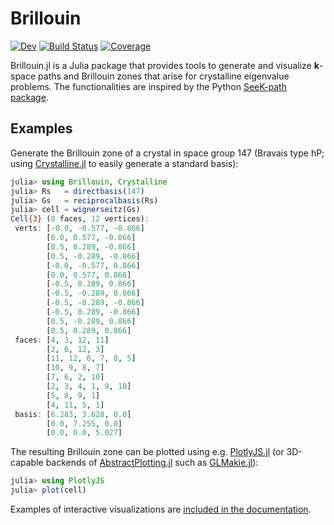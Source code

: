# Brillouin

<!--- [![Stable](https://img.shields.io/badge/docs-stable-blue.svg)](https://thchr.github.io/Brillouin.jl/stable) -->
[![Dev](https://img.shields.io/badge/docs-dev-blue.svg)](https://thchr.github.io/Brillouin.jl/dev)
[![Build Status](https://github.com/thchr/Brillouin.jl/workflows/CI/badge.svg)](https://github.com/thchr/Brillouin.jl/actions)
[![Coverage](https://codecov.io/gh/thchr/Brillouin.jl/branch/master/graph/badge.svg)](https://codecov.io/gh/thchr/Brillouin.jl)


Brillouin.jl is a Julia package that provides tools to generate and visualize **k**-space paths and Brillouin zones that arise for crystalline eigenvalue problems.
The functionalities are inspired by the Python [SeeK-path package](https://github.com/giovannipizzi/seekpath).

## Examples

Generate the Brillouin zone of a crystal in space group 147 (Bravais type hP; using [Crystalline.jl](https://github.com/thchr/Crystalline.jl) to easily generate a standard basis):
```jl
julia> using Brillouin, Crystalline
julia> Rs   = directbasis(147)
julia> Gs   = reciprocalbasis(Rs)
julia> cell = wignerseitz(Gs)
Cell{3} (8 faces, 12 vertices):
 verts: [-0.0, -0.577, -0.866]
        [0.0, 0.577, -0.866]
        [0.5, 0.289, -0.866]
        [0.5, -0.289, -0.866]
        [-0.0, -0.577, 0.866]
        [0.0, 0.577, 0.866]
        [-0.5, 0.289, 0.866]
        [-0.5, -0.289, 0.866]
        [-0.5, -0.289, -0.866]
        [-0.5, 0.289, -0.866]
        [0.5, -0.289, 0.866]
        [0.5, 0.289, 0.866]
 faces: [4, 3, 12, 11]
        [2, 6, 12, 3]
        [11, 12, 6, 7, 8, 5]
        [10, 9, 8, 7]
        [7, 6, 2, 10]
        [2, 3, 4, 1, 9, 10]
        [5, 8, 9, 1]
        [4, 11, 5, 1]
 basis: [6.283, 3.628, 0.0]
        [0.0, 7.255, 0.0]
        [0.0, 0.0, 5.027]
```
The resulting Brillouin zone can be plotted using e.g. [PlotlyJS.jl](https://github.com/JuliaPlots/PlotlyJS.jl) (or 3D-capable backends of [AbstractPlotting.jl](https://github.com/JuliaPlots/AbstractPlotting.jl) such as [GLMakie.jl](https://github.com/JuliaPlots/GLMakie.jl)):
```jl
julia> using PlotlyJS
julia> plot(cell)
```
Examples of interactive visualizations are [included in the documentation](https://thchr.github.io/Brillouin.jl/dev/wignerseitz/).